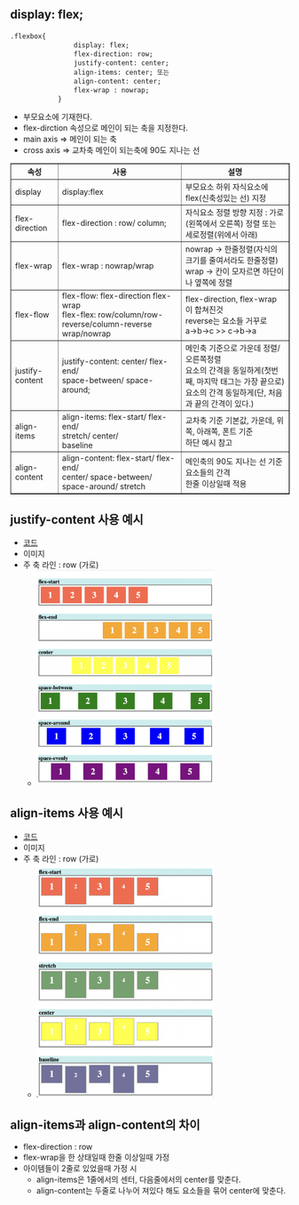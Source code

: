 ## display: flex;

```
.flexbox{
                display: flex;
                flex-direction: row;
                justify-content: center;
                align-items: center; 또는
                align-content: center;
                flex-wrap : nowrap;
            }
```

- 부모요소에 기재한다.
- flex-dirction 속성으로 메인이 되는 축을 지정한다.
- main axis => 메인이 되는 축
- cross axis => 교차축 메인이 되는축에 90도 지나는 선

<table border="1" cellspacing="0">
    <tr>
        <th> 속성 </th>
        <th> 사용 </th>
        <th> 설명 </th>
    </tr>
    <tr>
        <td> display </td>
        <td> display:flex </td>
        <td> 부모요소 하위 자식요소에 flex(신축성있는 선) 지정</td>
    </tr>
    <tr>
        <td> flex-direction </td>
        <td> flex-direction : row/ column; </td>
        <td> 자식요소 정렬 방향 지정 : 가로(왼쪽에서 오른쪽) 정렬 또는 세로정렬(위에서 아래) </td>
    </tr>
      <tr>
        <td> flex-wrap </td>
        <td> flex-wrap : nowrap/wrap </td>
        <td> nowrap -> 한줄정렬(자식의 크기를 줄여서라도 한줄정렬)
        <br> wrap -> 칸이 모자르면 하단이나 옆쪽에 정렬 
        </td>
    </tr>
      <tr>
        <td> flex-flow </td>
        <td> flex-flow: flex-direction flex-wrap
        <br> flex-flex: row/column/row-reverse/column-reverse wrap/nowrap
        </td>
        <td> flex-direction, flex-wrap 이 합쳐진것
        <br> reverse는 요소들 거꾸로 
        <br> a->b->c >> c->b->a
        </td>
    </tr>
    <tr>
        <td> justify-content </td>
        <td> justify-content: center/ flex-end/ 
        <br> space-between/ space-around; 
        </td>
        <td> 메인축 기준으로 가운데 정렬/ 오른쪽정렬
        <br> 요소의 간격을 동일하게(첫번째, 마지막 태그는 가장 끝으로)
        <br> 요소의 간격 동일하게(단, 처음과 끝의 간격이 있다.)
        </td>
    </tr>
    <tr>
        <td> align-items </td>
        <td> align-items: flex-start/ flex-end/
        <br> stretch/ center/
        <br> baseline </td>
        <td> 교차축 기준 기본값, 가운데, 위쪽, 아래쪽, 폰트 기준 
        <br> 하단 예시 참고
        </td>
    </tr>
    <tr>
        <td> align-content  </td>
        <td> align-content: flex-start/ flex-end/
        <br> center/ space-between/
        <br> space-around/ stretch 
        </td>
        <td> 메인축의 90도 지나는 선 기준 요소들의 간격
        <br> 한줄 이상일때 적용
        </td>
    </tr>
</table>

## justify-content 사용 예시

- [코드](https://github.com/hyeah0/SmartWeb_Contents_WebApplication_developer_class/blob/main/5_web/02_css/html/flexbox.html)
- 이미지
- 주 축 라인 : row (가로)
  - <img src="https://github.com/hyeah0/SmartWeb_Contents_WebApplication_developer_class/blob/main/5_web/02_css/img/css_flex.png" width="70%">

## align-items 사용 예시

- [코드](https://github.com/hyeah0/SmartWeb_Contents_WebApplication_developer_class/blob/main/5_web/02_css/html/flexbox_align.html)
- 이미지
- 주 축 라인 : row (가로)
  - <img src="https://github.com/hyeah0/SmartWeb_Contents_WebApplication_developer_class/blob/main/5_web/02_css/img/css_flex_align.png" width="70%">

## align-items과 align-content의 차이

- flex-direction : row
- flex-wrap을 한 상태일때 한줄 이상일때 가정
- 아이템들이 2줄로 있었을때 가정 시
  - align-items은 1줄에서의 센터, 다음줄에서의 center를 맞춘다.
  - align-content는 두줄로 나누어 져있다 해도 요소들을 묶어 center에 맞춘다.
